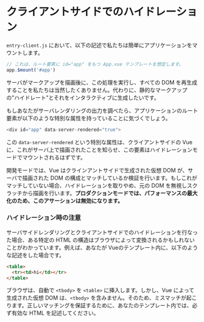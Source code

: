 # クライアントサイドでのハイドレーション

`entry-client.js` において、以下の記述で私たちは簡単にアプリケーションをマウントします。

```js
// これは、ルート要素に id="app" をもつ App.vue テンプレートを想定します。
app.$mount('#app')
```

サーバがマークアップを描画後に、この処理を実行し、すべての DOM を再生成することを私たちは当然したくありません。代わりに、静的なマークアップの"ハイドレート"とそれをインタラクティブに生成したいです。

もしあなたがサーバレンダリングの出力を調べたら、アプリケーションのルート要素が以下のような特別な属性を持っていることに気づくでしょう。

```js
<div id="app" data-server-rendered="true">
```

この `data-server-rendered` という特別な属性は、クライアントサイドの Vue に、これがサーバ上で描画されたことを知らせ、この要素はハイドレーションモードでマウントされるはずです。

開発モードでは、Vue はクラインアントサイドで生成された仮想 DOM が、サーバで描画された DOM の構成とマッチしているか検証を行います。もしこれがマッチしていない場合、ハイドレーションを取りやめ、元の DOM を無視しスクラッチから描画を行います。**プロダクションモードでは、パフォーマンスの最大化のため、このアサーションは無効になります。**

### ハイドレーション時の注意

サーバサイドレンダリングとクライアントサイドでのハイドレーションを行なった場合、ある特定の HTML の構造はブラウザによって変換されるかもしれないことがわかっています。例えば、あなたが Vueのテンプレート内に、以下のような記述をした場合です。

```html
<table>
  <tr><td>hi</td></tr>
</table>
```

ブラウザは、自動で `<tbody>` を `<table>` に挿入します。しかし、Vue によって生成された仮想 DOM は、`<tbody>` を含みません。そのため、ミスマッチが起こります。正しいマッチングを保証するために、あなたのテンプレート内では、必ず有効な HTML を記述してください。
